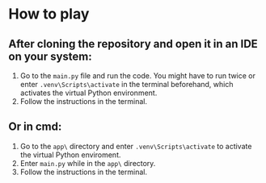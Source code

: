 # How to play

## After cloning the repository and open it in an IDE on your system:

1. Go to the `main.py` file and run the code. You might have to run twice or enter `.venv\Scripts\activate` in the terminal beforehand, which activates the virtual Python environment.
2. Follow the instructions in the terminal.

## Or in cmd:

1. Go to the `app\` directory and enter `.venv\Scripts\activate` to activate the virtual Python enviroment.
2. Enter `main.py` while in the `app\` directory.
3. Follow the instructions in the terminal.
